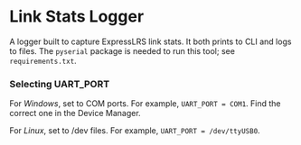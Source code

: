 # Link Stats Logger

A logger built to capture ExpressLRS link stats. It both prints to CLI and logs to files. The `pyserial` package is needed to run this tool; see `requirements.txt`.

### Selecting UART_PORT ###
For *Windows*, set to COM ports. For example, `UART_PORT = COM1`. Find the correct one in the Device Manager.

For *Linux*, set to /dev files. For example, `UART_PORT = /dev/ttyUSB0`.
